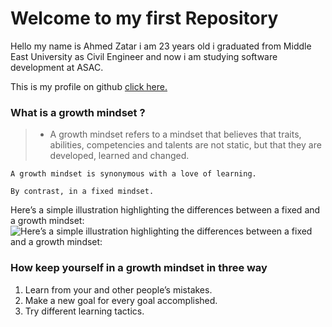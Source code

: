 # Welcome to my first Repository
 Hello my name is Ahmed Zatar i am 23 years old i graduated from Middle East University as Civil Engineer and now i am studying software development at ASAC.

This is my profile on github [click here.](https://github.com/AhmedZatar)

### What is a growth mindset ?
> - A growth mindset refers to a mindset that believes that traits, abilities, competencies and talents are not static, but that they are developed, learned and changed.

`A growth mindset is synonymous with a love of learning. `

`By contrast, in a fixed mindset.`

Here’s a simple illustration highlighting the differences between a fixed and a growth mindset:
![Here’s a simple illustration highlighting the differences between a fixed and a growth mindset:](https://3kllhk1ibq34qk6sp3bhtox1-wpengine.netdna-ssl.com/wp-content/uploads/NewGrowthMindset2.png)
### How keep yourself in a growth mindset in three way
1. Learn from your and other people’s mistakes.
2. Make a new goal for every goal accomplished.
3. Try different learning tactics.




